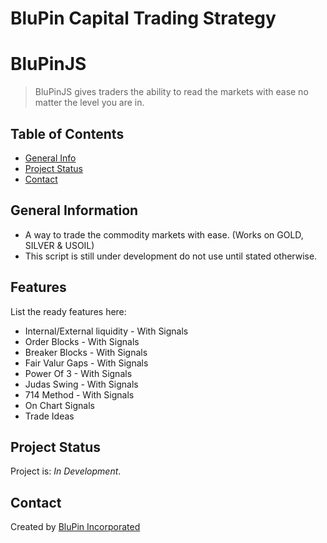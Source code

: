 # BluPin Capital Trading Strategy

# BluPinJS
> BluPinJS gives traders the ability to read the markets with ease no matter the level you are in.
<!-- > Live demo [_here_](https://files.infodot.co.za). -->

## Table of Contents
* [General Info](#general-information)
* [Project Status](#project-status)
* [Contact](#contact)
<!-- * [License](#license) -->


## General Information
- A way to trade the commodity markets with ease. (Works on GOLD, SILVER & USOIL)
- This script is still under development do not use until stated otherwise.


## Features
List the ready features here:
- Internal/External liquidity - With Signals
- Order Blocks - With Signals
- Breaker Blocks - With Signals
- Fair Valur Gaps - With Signals
- Power Of 3 - With Signals
- Judas Swing - With Signals
- 714 Method - With Signals
- On Chart Signals
- Trade Ideas

## Project Status
Project is: _In Development_.

## Contact
Created by [BluPin Incorporated](https://www.blupininc.com/)


<!-- Optional -->
<!-- ## License -->
<!-- This project is open source and available under the Mit License](). -->

<!-- You don't have to include all sections - just the one's relevant to your project -->


